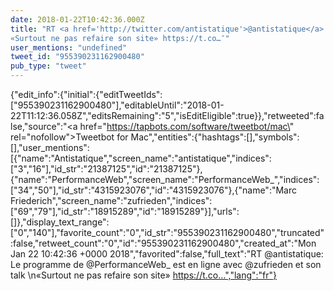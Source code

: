 ```yaml
---
date: 2018-01-22T10:42:36.000Z
title: "RT <a href='http://twitter.com/antistatique'>@antistatique</a>: Le programme de <a href='http://twitter.com/PerformanceWeb_'>@PerformanceWeb_</a> est en ligne avec <a href='http://twitter.com/zufrieden'>@zufrieden</a> et son talk 
«Surtout ne pas refaire son site» https://t.co…″"
user_mentions: "undefined"
tweet_id: "955390231162900480"
pub_type: "tweet"
---
```

{"edit_info":{"initial":{"editTweetIds":["955390231162900480"],"editableUntil":"2018-01-22T11:12:36.058Z","editsRemaining":"5","isEditEligible":true}},"retweeted":false,"source":"<a href=\"https://tapbots.com/software/tweetbot/mac\" rel=\"nofollow\">Tweetbot for Mac</a>","entities":{"hashtags":[],"symbols":[],"user_mentions":[{"name":"Antistatique","screen_name":"antistatique","indices":["3","16"],"id_str":"21387125","id":"21387125"},{"name":"PerformanceWeb","screen_name":"PerformanceWeb_","indices":["34","50"],"id_str":"4315923076","id":"4315923076"},{"name":"Marc Friederich","screen_name":"zufrieden","indices":["69","79"],"id_str":"18915289","id":"18915289"}],"urls":[]},"display_text_range":["0","140"],"favorite_count":"0","id_str":"955390231162900480","truncated":false,"retweet_count":"0","id":"955390231162900480","created_at":"Mon Jan 22 10:42:36 +0000 2018","favorited":false,"full_text":"RT @antistatique: Le programme de @PerformanceWeb_ est en ligne avec @zufrieden et son talk \n«Surtout ne pas refaire son site» https://t.co…","lang":"fr"}
